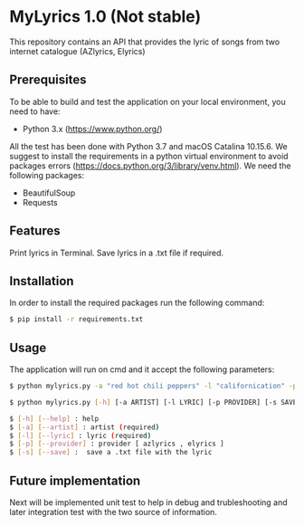 # MyLyrics 1.0 (Not stable)
This repository contains an API that provides the lyric of songs from two internet catalogue (AZlyrics, Elyrics)

## Prerequisites
To be able to build and test the application on your local environment, you need to have:

- Python 3.x (https://www.python.org/)

All the test has been done with Python 3.7 and macOS Catalina 10.15.6. We suggest to install the requirements in a python virtual environment to avoid packages errors (https://docs.python.org/3/library/venv.html).
We need the following packages:

- BeautifulSoup
- Requests

## Features
Print lyrics in Terminal.
Save lyrics in a .txt file if required.

## Installation
In order to install the required packages run the following command:
```sh
$ pip install -r requirements.txt
```      

## Usage
The application will run on cmd and it accept the following parameters:
```sh
$ python mylyrics.py -a "red hot chili peppers" -l "californication" -p "azlyrics" -s
```
```sh
$ python mylyrics.py [-h] [-a ARTIST] [-l LYRIC] [-p PROVIDER] [-s SAVE]

$ [-h] [--help] : help
$ [-a] [--artist] : artist (required)
$ [-l] [--lyric] : lyric (required)
$ [-p] [--provider] : provider [ azlyrics , elyrics ]
$ [-s] [--save] :  save a .txt file with the lyric
```
## Future implementation
Next will be implemented unit test to help in debug and trubleshooting and later integration test with the two source of information.
